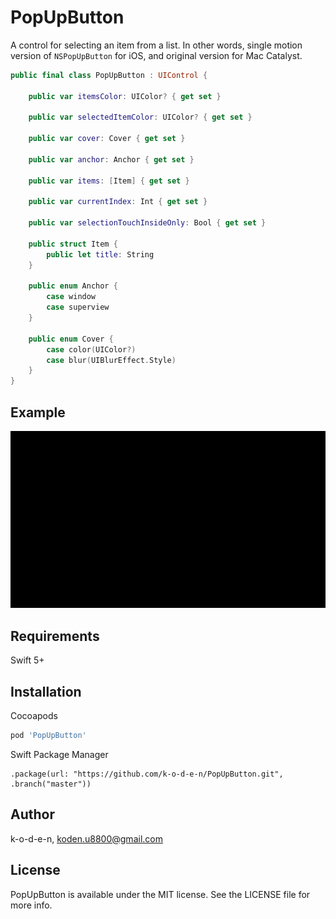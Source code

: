 # PopUpButton

A control for selecting an item from a list. In other words, single motion version of `NSPopUpButton` for iOS, and original version for Mac Catalyst.

```swift
public final class PopUpButton : UIControl {

    public var itemsColor: UIColor? { get set }

    public var selectedItemColor: UIColor? { get set }

    public var cover: Cover { get set }

    public var anchor: Anchor { get set }

    public var items: [Item] { get set }

    public var currentIndex: Int { get set }
    
    public var selectionTouchInsideOnly: Bool { get set }

    public struct Item {
        public let title: String
    }

    public enum Anchor {
        case window
        case superview
    }
    
    public enum Cover {
        case color(UIColor?)
        case blur(UIBlurEffect.Style)
    }
}

```

## Example

<p align="center">
  <img src="Resources/demo.gif">
</p>

## Requirements

Swift 5+

## Installation

Cocoapods

```ruby
pod 'PopUpButton'
```

Swift Package Manager

```
.package(url: "https://github.com/k-o-d-e-n/PopUpButton.git", .branch("master"))
```

## Author

k-o-d-e-n, koden.u8800@gmail.com

## License

PopUpButton is available under the MIT license. See the LICENSE file for more info.
